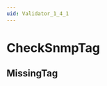 ```yaml
---
uid: Validator_1_4_1
---
```


# CheckSnmpTag

## MissingTag

<!-- Description, Properties, ... sections are auto-generated. -->
<!-- REPLACE ME AUTO-GENERATION -->

<!-- Uncomment to add extra details -->
<!--### Details-->

<!-- Uncomment to add example code -->
<!--### Example code-->

